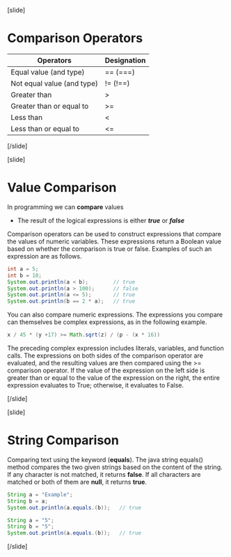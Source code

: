 [slide]
# Comparison Operators
|Operators|Designation|
|---------|-----------|
|Equal value (and type)|== (===)|
|Not equal value (and type)|!= (!==)|
|Greater than|>|
|Greater than or equal to|>=|
|Less than|<|
|Less than or equal to|<=|

[/slide]

[slide]
# Value Comparison
In programming we can **compare** values

  * The result of the logical expressions is either ***true*** or ***false***

Comparison operators can be used to construct expressions that compare the values
of numeric variables. These expressions return a Boolean value based on whether
the comparison is true or false. Examples of such an expression are as follows.

```java
int a = 5;
int b = 10;
System.out.println(a < b);        // true
System.out.println(a > 100);      // false
System.out.println(a <= 5);       // true
System.out.println(b == 2 * a);   // true 
```
You can also compare numeric expressions. The expressions you compare can themselves
be complex expressions, as in the following example.
```java
x / 45 * (y +17) >= Math.sqrt(z) / (p - (x * 16))
```
The preceding complex expression includes literals, variables, and function calls. 
The expressions on both sides of the comparison operator are evaluated, and the resulting
values are then compared using the >= comparison operator. If the value of the expression
on the left side is greater than or equal to the value of the expression on the right, the
entire expression evaluates to True; otherwise, it evaluates to False.

[/slide]

[slide]
# String Comparison
Comparing text using the keyword (**equals**). The java string equals() method compares the two given strings based on the content of the string. If any character is not matched, it returns **false**. If all characters are matched or both of them are **null**, it returns **true**.

```java
String a = "Example";
String b = a;
System.out.println(a.equals.(b));   // true
```
```java
String a = "5";
String b = "5";
System.out.println(a.equals.(b));   // true 
```

[/slide]

